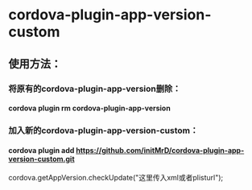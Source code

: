 # cordova-plugin-app-version-custom

## 使用方法：

### 将原有的cordova-plugin-app-version删除：

#### cordova plugin rm cordova-plugin-app-version

### 加入新的cordova-plugin-app-version-custom：

#### cordova plugin add https://github.com/initMrD/cordova-plugin-app-version-custom.git

cordova.getAppVersion.checkUpdate("这里传入xml或者plisturl");
